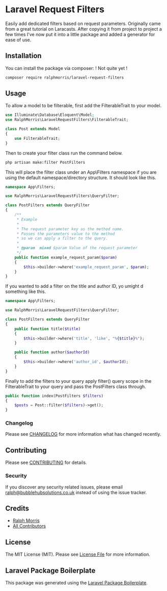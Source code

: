 # Laravel Request Filters

<!-- [![Latest Version on Packagist](https://img.shields.io/packagist/v/ralphmorris/laravel-request-filters.svg?style=flat-square)](https://packagist.org/packages/ralphmorris/laravel-request-filters) -->
<!-- [![Build Status](https://img.shields.io/travis/ralphmorris/laravel-request-filters/master.svg?style=flat-square)](https://travis-ci.org/ralphmorris/laravel-request-filters) -->
<!-- [![Quality Score](https://img.shields.io/scrutinizer/g/ralphmorris/laravel-request-filters.svg?style=flat-square)](https://scrutinizer-ci.com/g/ralphmorris/laravel-request-filters) -->
<!-- [![Total Downloads](https://img.shields.io/packagist/dt/ralphmorris/laravel-request-filters.svg?style=flat-square)](https://packagist.org/packages/ralphmorris/laravel-request-filters) -->

Easily add dedicated filters based on request parameters. Originally came from a great tutorial on Laracasts. After copying it from project to project a few times I've now put it into a little package and added a generator for ease of use.

## Installation

You can install the package via composer: ! Not quite yet !

```bash
composer require ralphmorris/laravel-request-filters
```

## Usage

To allow a model to be filterable, first add the FilterableTrait to your model.

``` php
use Illuminate\Database\Eloquent\Model;
use RalphMorris\LaravelRequestFilters\FilterableTrait;

class Post extends Model
{
    use FilterableTrait;
}
```

Then to create your filter class run the command below.

```bash
php artisan make:filter PostFilters
```

This will place the filter class under an App\Filters namespace if you are using the default namespace/directory structure. It should look like this.

```php
namespace App\Filters;

use RalphMorris\LaravelRequestFilters\QueryFilter;

class PostFilters extends QueryFilter
{
	/**
	 * Example
	 * 
	 * The request parameter key as the method name.
	 * Passes the parameters value to the method 
	 * so we can apply a filter to the query.
	 * 
	 * @param  mixed $param Value of the request parameter
	 */
	public function example_request_param($param)
	{
        $this->builder->where('example_request_param', $param);
	}
}
```

If you wanted to add a filter on the title and author ID, yo umight d something like this.

```php
namespace App\Filters;

use RalphMorris\LaravelRequestFilters\QueryFilter;

class PostFilters extends QueryFilter
{
	public function title($title)
	{
        $this->builder->where('title', 'like', "%{$title}%");
	}

	public function author($authorId)
	{
        $this->builder->where('author_id', $authorId);
	}
}
```

Finally to add the filters to your query apply filter() query scope in the FilterableTrait to your query and pass the PostFilters class through. 

```php
public function index(PostFilters $filters)
{
    $posts = Post::filter($filters)->get();
}
```

### Changelog

Please see [CHANGELOG](CHANGELOG.md) for more information what has changed recently.

## Contributing

Please see [CONTRIBUTING](CONTRIBUTING.md) for details.

### Security

If you discover any security related issues, please email ralph@bubblehubsolutions.co.uk instead of using the issue tracker.

## Credits

- [Ralph Morris](https://github.com/ralphmorris)
- [All Contributors](../../contributors)

## License

The MIT License (MIT). Please see [License File](LICENSE.md) for more information.

## Laravel Package Boilerplate

This package was generated using the [Laravel Package Boilerplate](https://laravelpackageboilerplate.com).